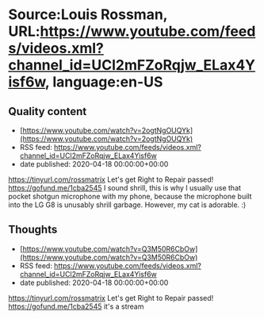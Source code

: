 # Source:Louis Rossman, URL:https://www.youtube.com/feeds/videos.xml?channel_id=UCl2mFZoRqjw_ELax4Yisf6w, language:en-US

## Quality content
 - [https://www.youtube.com/watch?v=2ogtNgOUQYk](https://www.youtube.com/watch?v=2ogtNgOUQYk)
 - RSS feed: https://www.youtube.com/feeds/videos.xml?channel_id=UCl2mFZoRqjw_ELax4Yisf6w
 - date published: 2020-04-18 00:00:00+00:00

https://tinyurl.com/rossmatrix
Let's get Right to Repair passed! https://gofund.me/1cba2545
I sound shrill, this is why I usually use that pocket shotgun microphone with my phone, because the microphone built into the LG G8 is unusably shrill garbage. However, my cat is adorable. :)

## Thoughts
 - [https://www.youtube.com/watch?v=Q3M50R6CbOw](https://www.youtube.com/watch?v=Q3M50R6CbOw)
 - RSS feed: https://www.youtube.com/feeds/videos.xml?channel_id=UCl2mFZoRqjw_ELax4Yisf6w
 - date published: 2020-04-18 00:00:00+00:00

https://tinyurl.com/rossmatrix
Let's get Right to Repair passed! https://gofund.me/1cba2545
it's a stream

